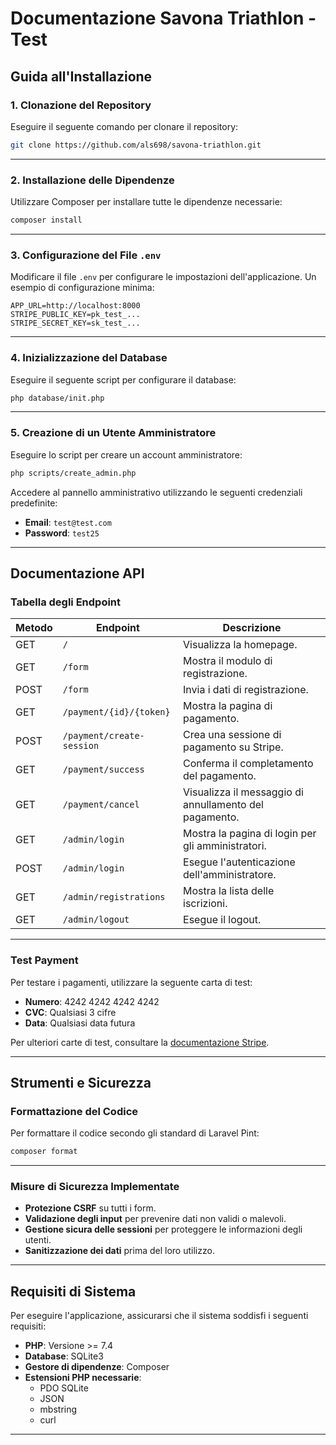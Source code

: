 # Documentazione Savona Triathlon - Test

## **Guida all'Installazione**

### **1. Clonazione del Repository**

Eseguire il seguente comando per clonare il repository:

```bash
git clone https://github.com/als698/savona-triathlon.git
```

---

### **2. Installazione delle Dipendenze**

Utilizzare Composer per installare tutte le dipendenze necessarie:

```bash
composer install
```

---

### **3. Configurazione del File `.env`**

Modificare il file `.env` per configurare le impostazioni dell'applicazione. Un esempio di configurazione minima:

```env
APP_URL=http://localhost:8000
STRIPE_PUBLIC_KEY=pk_test_...
STRIPE_SECRET_KEY=sk_test_...
```

---

### **4. Inizializzazione del Database**

Eseguire il seguente script per configurare il database:

```bash
php database/init.php
```

---

### **5. Creazione di un Utente Amministratore**

Eseguire lo script per creare un account amministratore:

```bash
php scripts/create_admin.php
```

Accedere al pannello amministrativo utilizzando le seguenti credenziali predefinite:

- **Email**: `test@test.com`
- **Password**: `test25`

---

## **Documentazione API**

### **Tabella degli Endpoint**

| **Metodo** | **Endpoint**              | **Descrizione**                                        |
| ---------- | ------------------------- | ------------------------------------------------------ |
| GET        | `/`                       | Visualizza la homepage.                                |
| GET        | `/form`                   | Mostra il modulo di registrazione.                     |
| POST       | `/form`                   | Invia i dati di registrazione.                         |
| GET        | `/payment/{id}/{token}`   | Mostra la pagina di pagamento.                         |
| POST       | `/payment/create-session` | Crea una sessione di pagamento su Stripe.              |
| GET        | `/payment/success`        | Conferma il completamento del pagamento.               |
| GET        | `/payment/cancel`         | Visualizza il messaggio di annullamento del pagamento. |
| GET        | `/admin/login`            | Mostra la pagina di login per gli amministratori.      |
| POST       | `/admin/login`            | Esegue l'autenticazione dell'amministratore.           |
| GET        | `/admin/registrations`    | Mostra la lista delle iscrizioni.                      |
| GET        | `/admin/logout`           | Esegue il logout.                                      |

---

### **Test Payment**

Per testare i pagamenti, utilizzare la seguente carta di test:

- **Numero**: 4242 4242 4242 4242
- **CVC**: Qualsiasi 3 cifre
- **Data**: Qualsiasi data futura

Per ulteriori carte di test, consultare la [documentazione Stripe](https://docs.stripe.com/testing#cards).

---

## **Strumenti e Sicurezza**

### **Formattazione del Codice**

Per formattare il codice secondo gli standard di Laravel Pint:

```bash
composer format
```

---

### **Misure di Sicurezza Implementate**

- **Protezione CSRF** su tutti i form.
- **Validazione degli input** per prevenire dati non validi o malevoli.
- **Gestione sicura delle sessioni** per proteggere le informazioni degli utenti.
- **Sanitizzazione dei dati** prima del loro utilizzo.

---

## **Requisiti di Sistema**

Per eseguire l'applicazione, assicurarsi che il sistema soddisfi i seguenti requisiti:

- **PHP**: Versione >= 7.4
- **Database**: SQLite3
- **Gestore di dipendenze**: Composer
- **Estensioni PHP necessarie**:
  - PDO SQLite
  - JSON
  - mbstring
  - curl

---
